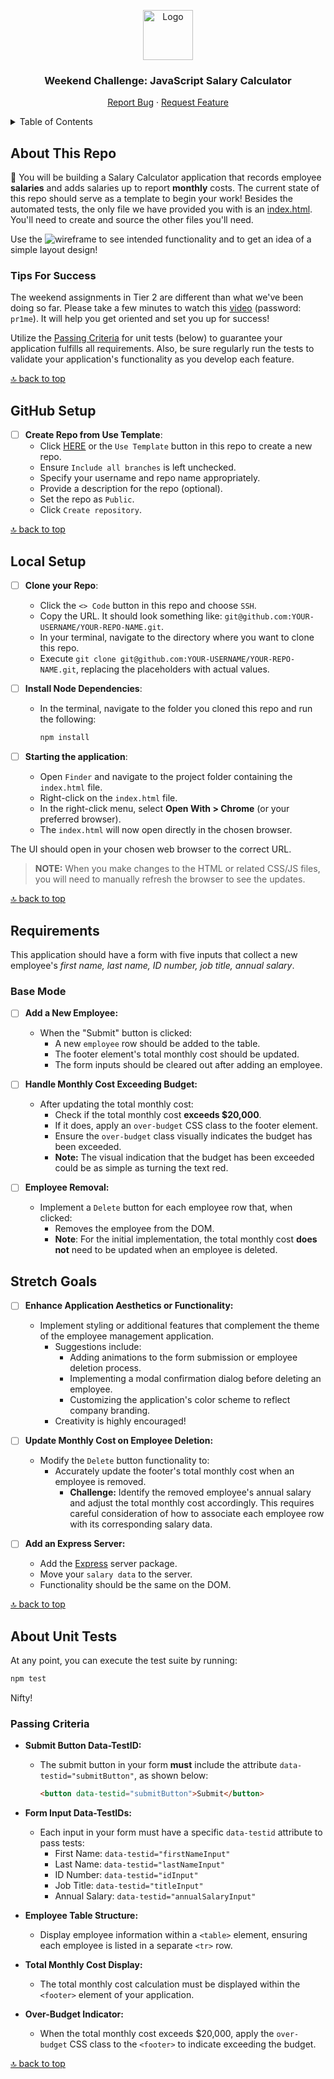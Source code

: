<a name="weekend-salary-calculator"></a>

<div align="center">
  <a href="https://github.com/PrimeAcademy/weekend-salary-calculator">
    <img src="https://avatars.githubusercontent.com/u/9360728?s=200&v=4" alt="Logo" width="80" height="80">
  </a>
  <h3>Weekend Challenge: JavaScript Salary Calculator</h3>
  <p>
    <a href="https://github.com/PrimeAcademy/weekend-salary-calculator/issues">Report Bug</a>
    ·
    <a href="https://github.com/PrimeAcademy/weekend-salary-calculator/issues">Request Feature</a>
  </p>
</div>

<details>
  <summary>Table of Contents</summary>
  <ul>
    <li>
      <a href="#about-this-repo">About This Repo</a>
      <ul>
        <li><a href="#tips-for-success">Tips For Success</a></li>
      </ul>
    </li>
    <li>
      <a href="#github-setup">GitHub Setup</a>
    </li>
    <li><a href="#local-setup">Local Setup</a></li>
        <li>
      <a href="#requirements">Requirements</a>
      <ul>
        <li><a href="#base-mode">Base Mode</a></li>
        <li><a href="#stretch-goals">Stretch Goals</a></li>
      </ul>
    </li>
    <li>
      <a href="#about-unit-tests">About Unit Tests</a>
      <ul>
        <li><a href="#passing-criteria">Passing Criteria</a></li>
      </ul>
    </li>
  </ul>
</details>

## About This Repo

💸 You will be building a Salary Calculator application that records employee **salaries** and adds salaries up to report **monthly** costs. The current state of this repo should serve as a template to begin your work! Besides the automated tests, the only file we have provided you with is an [index.html](index.html). You'll need to create and source the other files you'll need.

Use the ![wireframe](salary-calc-wireframe.png) to see intended functionality and to get an idea of a simple layout design!

### Tips For Success

The weekend assignments in Tier 2 are different than what we've been doing so far. Please take a few minutes to watch this [video](https://vimeo.com/manage/videos/892049929) (password: `pr1me`). It will help you get oriented and set you up for success!

Utilize the [Passing Criteria](#passing-criteria) for unit tests (below) to guarantee your application fulfills all requirements. Also, be sure regularly run the tests to validate your application's functionality as you develop each feature.

[🔝 back to top](#weekend-salary-calculator)

## GitHub Setup

- [ ] **Create Repo from Use Template**:
  - Click [HERE](https://github.com/new?template_name=weekend-salary-calculator&template_owner=prime-digital-academy) or the `Use Template` button in this repo to create a new repo.
  - Ensure `Include all branches` is left unchecked.
  - Specify your username and repo name appropriately.
  - Provide a description for the repo (optional).
  - Set the repo as `Public`.
  - Click `Create repository`.

[🔝 back to top](#weekend-salary-calculator)

## Local Setup

- [ ] **Clone your Repo**:
  - Click the `<> Code` button in this repo and choose `SSH`.
  - Copy the URL. It should look something like: `git@github.com:YOUR-USERNAME/YOUR-REPO-NAME.git`.
  - In your terminal, navigate to the directory where you want to clone this repo.
  - Execute `git clone git@github.com:YOUR-USERNAME/YOUR-REPO-NAME.git`, replacing the placeholders with actual values.

- [ ] **Install Node Dependencies**:
  - In the terminal, navigate to the folder you cloned this repo and run the following:

    ```sh
    npm install
    ```

- [ ] **Starting the application**:
  - Open `Finder` and navigate to the project folder containing the `index.html` file.
  - Right-click on the `index.html` file.
  - In the right-click menu, select **Open With > Chrome** (or your preferred browser).
  - The `index.html` will now open directly in the chosen browser.

The UI should open in your chosen web browser to the correct URL.

> **NOTE:** When you make changes to the HTML or related CSS/JS files, you will need to manually refresh the browser to see the updates.

[🔝 back to top](#weekend-salary-calculator)

## Requirements

This application should have a form with five inputs that collect a new employee's *first name, last name, ID number, job title, annual salary*.

### Base Mode

- [ ] **Add a New Employee:**
  - When the "Submit" button is clicked:
    - A new `employee` row should be added to the table.
    - The footer element's total monthly cost should be updated.
    - The form inputs should be cleared out after adding an employee.

- [ ] **Handle Monthly Cost Exceeding Budget:**
  - After updating the total monthly cost:
    - Check if the total monthly cost **exceeds $20,000**.
    - If it does, apply an `over-budget` CSS class to the footer element.
    - Ensure the `over-budget` class visually indicates the budget has been exceeded.
    - **Note:** The visual indication that the budget has been exceeded could be as simple as turning the text red.

- [ ] **Employee Removal:**
  - Implement a `Delete` button for each employee row that, when clicked:
    - Removes the employee from the DOM.
    - **Note**: For the initial implementation, the total monthly cost **does not** need to be updated when an employee is deleted.

## Stretch Goals

- [ ] **Enhance Application Aesthetics or Functionality:**
  - Implement styling or additional features that complement the theme of the employee management application.
    - Suggestions include:
      - Adding animations to the form submission or employee deletion process.
      - Implementing a modal confirmation dialog before deleting an employee.
      - Customizing the application's color scheme to reflect company branding.
    - Creativity is highly encouraged!

- [ ] **Update Monthly Cost on Employee Deletion:**
  - Modify the `Delete` button functionality to:
    - Accurately update the footer's total monthly cost when an employee is removed.
      - **Challenge:** Identify the removed employee's annual salary and adjust the total monthly cost accordingly. This requires careful consideration of how to associate each employee row with its corresponding salary data.

- [ ] **Add an Express Server:**
  - Add the [Express](https://www.npmjs.com/package/express) server package.
  - Move your `salary data` to the server.
  - Functionality should be the same on the DOM.
  
[🔝 back to top](#weekend-salary-calculator)

## About Unit Tests

At any point, you can execute the test suite by running:

```sh
npm test
```

Nifty!

### Passing Criteria

- **Submit Button Data-TestID:**
  - The submit button in your form **must** include the attribute `data-testid="submitButton"`, as shown below:

    ```html
    <button data-testid="submitButton">Submit</button>
    ```

- **Form Input Data-TestIDs:**
  - Each input in your form must have a specific `data-testid` attribute to pass tests:
    - First Name: `data-testid="firstNameInput"`
    - Last Name: `data-testid="lastNameInput"`
    - ID Number: `data-testid="idInput"`
    - Job Title: `data-testid="titleInput"`
    - Annual Salary: `data-testid="annualSalaryInput"`

- **Employee Table Structure:**
  - Display employee information within a `<table>` element, ensuring each employee is listed in a separate `<tr>` row.

- **Total Monthly Cost Display:**
  - The total monthly cost calculation must be displayed within the `<footer>` element of your application.

- **Over-Budget Indicator:**
  - When the total monthly cost exceeds $20,000, apply the `over-budget` CSS class to the `<footer>` to indicate exceeding the budget.

[🔝 back to top](#weekend-salary-calculator)
